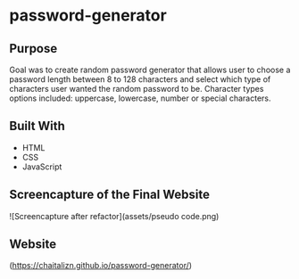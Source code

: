 # password-generator

## Purpose
Goal was to create random password generator that allows user to choose a password length between 8 to 128 characters and select which type of characters user wanted the random password to be. 
Character types options included: uppercase, lowercase, number or special characters.

## Built With
* HTML
* CSS
* JavaScript

## Screencapture of the Final Website 
![Screencapture after refactor](assets/pseudo code.png)

## Website
(https://chaitalizn.github.io/password-generator/)
